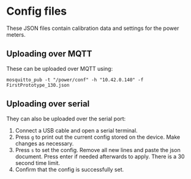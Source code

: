 # Config files
These JSON files contain calibration data and settings for the power meters.

## Uploading over MQTT
These can be uploaded over MQTT using:
```
mosquitto_pub -t "/power/conf" -h "10.42.0.140" -f FirstPrototype_130.json
```

## Uploading over serial
They can also be uploaded over the serial port:
1. Connect a USB cable and open a serial terminal.
2. Press `g` to print out the current config stored on the device. Make changes as necessary.
3. Press `s` to set the config. Remove all new lines and paste the json document. Press enter if needed afterwards to apply. There is a 30 second time limit.
4. Confirm that the config is successfully set.